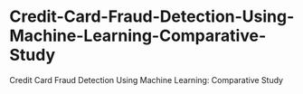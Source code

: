 # Credit-Card-Fraud-Detection-Using-Machine-Learning-Comparative-Study
 Credit Card Fraud Detection Using Machine Learning: Comparative Study
